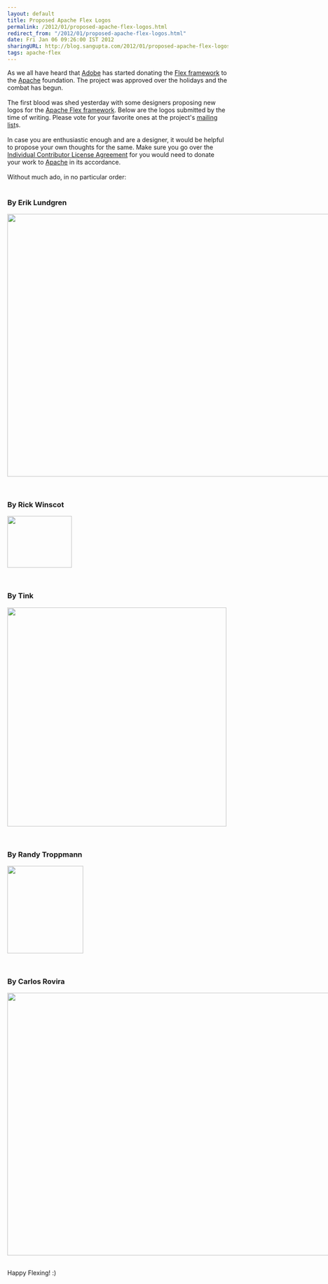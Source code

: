 ```yaml
---
layout: default
title: Proposed Apache Flex Logos
permalink: /2012/01/proposed-apache-flex-logos.html
redirect_from: "/2012/01/proposed-apache-flex-logos.html"
date: Fri Jan 06 09:26:00 IST 2012
sharingURL: http://blog.sangupta.com/2012/01/proposed-apache-flex-logos.html
tags: apache-flex
---
```

As we all have heard that 
<a href="http://www.adobe.com">Adobe</a> has started donating the 
<a href="www.adobe.com/products/flex.html">Flex framework</a> to the 
<a href="http://www.apache.org">Apache</a> foundation. The project was approved over the holidays and the combat has begun.
<br>
<br>The first blood was shed yesterday with some designers proposing new logos for the 
<a href="http://incubator.apache.org/flex/">Apache Flex framework</a>. Below are the logos submitted by the time of writing. Please vote for your favorite ones at the project's 
<a href="http://incubator.apache.org/flex/mailing-lists.html">mailing list</a>s.
<br>
<br>In case you are enthusiastic enough and are a designer, it would be helpful to propose your own thoughts for the same. Make sure you go over the 
<a href="http://www.apache.org/licenses/icla.txt">Individual Contributor License Agreement</a> for you would need to donate your work to 
<a href="http://www.apache.org">Apache</a> in its accordance.
<br>
<br>Without much ado, in no particular order:
<br>
<br>
<h3>By Erik Lundgren</h3>
<div class="separator" style="clear: both; text-align: center;">
    <a href="http://lndgrn.se/ApacheFlexLogo_01_01.png" imageanchor="1" style="clear:left; float:left;margin-right:1em; margin-bottom:1em"><img border="0" height="600" width="800" src="http://lndgrn.se/ApacheFlexLogo_01_01.png"></a>
</div>
<br>
<div style="clear: both"></div>
<br>
<h3>By Rick Winscot</h3>
<div class="separator" style="clear: both; text-align: center;">
    <a href="http://www.quilix.com/images/Apache_Flex_01.png" imageanchor="1" style="clear:left; float:left;margin-right:1em; margin-bottom:1em"><img border="0" height="118" width="147" src="http://www.quilix.com/images/Apache_Flex_01.png"></a>
</div>
<br>
<div style="clear: both"></div>
<br>
<h3>By Tink</h3>
<div class="separator" style="clear: both; text-align: center;">
    <a href="http://www.tink.ws/Flex-Logo.png" imageanchor="1" style="clear:left; float:left;margin-right:1em; margin-bottom:1em"><img border="0" height="500" width="500" src="http://www.tink.ws/Flex-Logo.png"></a>
</div>
<br>
<div style="clear: both"></div>
<br>
<h3>By Randy Troppmann</h3>
<div class="separator" style="clear: both; text-align: center;">
    <a href="http://randytroppmann.com/flex/apache-flex-logo.png" imageanchor="1" style="clear:left; float:left;margin-right:1em; margin-bottom:1em"><img border="0" height="200" width="173" src="http://randytroppmann.com/flex/apache-flex-logo.png"></a>
</div>
<br>
<div style="clear: both"></div>
<br>
<h3>By Carlos Rovira</h3>
<div class="separator" style="clear: both; text-align: center;">
    <a href="http://www.carlosrovira.com/apache-flex-logo-proposal.png" imageanchor="1" style="clear:left; float:left;margin-right:1em; margin-bottom:1em"><img border="0" height="600" width="800" src="http://www.carlosrovira.com/apache-flex-logo-proposal.png"></a>
</div>
<br>
<div style="clear: both"></div>
<br>Happy Flexing! :)
